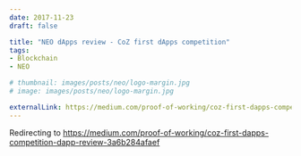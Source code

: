 ```yaml
---
date: 2017-11-23
draft: false

title: "NEO dApps review - CoZ first dApps competition"
tags:
- Blockchain
- NEO

# thumbnail: images/posts/neo/logo-margin.jpg
# image: images/posts/neo/logo-margin.jpg

externalLink: https://medium.com/proof-of-working/coz-first-dapps-competition-dapp-review-3a6b284afaef
---
```


Redirecting to https://medium.com/proof-of-working/coz-first-dapps-competition-dapp-review-3a6b284afaef

<script>location.href = "https://medium.com/proof-of-working/coz-first-dapps-competition-dapp-review-3a6b284afaef";</script>
